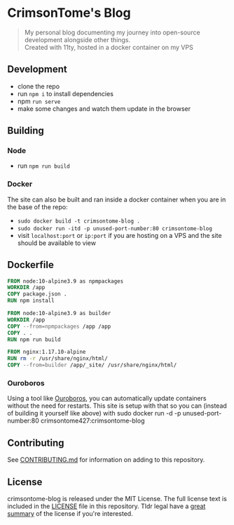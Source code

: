 # CrimsonTome's Blog
> My personal blog documenting my journey into open-source development alongside other things.  
> Created with 11ty, hosted in a docker container on my VPS
## Development

 - clone the repo
 - run `npm i` to install dependencies
 - npm `run serve`
 - make some changes and watch them update in the browser
 
## Building

### Node

 - run `npm run build`

### Docker

The site can also be built and ran inside a docker container when you are in the base of the repo:
 - `sudo docker build -t crimsontome-blog .`
 - `sudo docker run -itd -p unused-port-number:80 crimsontome-blog`
 - visit `localhost:port` or `ip:port` if you are hosting on a VPS and the site should be available to view

## Dockerfile

```dockerfile
FROM node:10-alpine3.9 as npmpackages
WORKDIR /app
COPY package.json .
RUN npm install

FROM node:10-alpine3.9 as builder
WORKDIR /app
COPY --from=npmpackages /app /app
COPY . .
RUN npm run build

FROM nginx:1.17.10-alpine
RUN rm -r /usr/share/nginx/html/
COPY --from=builder /app/_site/ /usr/share/nginx/html/
```
### Ouroboros

Using a tool like [Ouroboros](https://github.com/pyouroboros/ouroboros), you can automatically update containers without the need for restarts. This site is setup with that so you can (instead of building it yourself like above) with sudo docker run -d -p unused-port-number:80 crimsontome427:crimsontome-blog

## Contributing

See [CONTRIBUTING.md](CONTRIBUTING.md) for information on adding to this repository.

## License

crimsontome-blog is released under the MIT License. The full license text is included in the [LICENSE](LICENSE.md) file in this repository. Tldr legal have a [great summary](https://tldrlegal.com/license/mit-license) of the license if you're interested.
